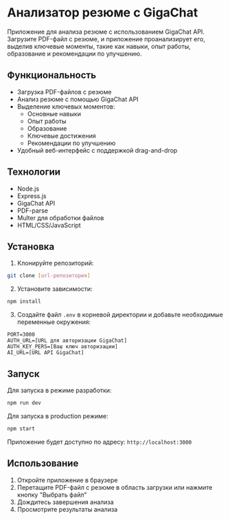 # Анализатор резюме с GigaChat

Приложение для анализа резюме с использованием GigaChat API. Загрузите PDF-файл с резюме, и приложение проанализирует его, выделив ключевые моменты, такие как навыки, опыт работы, образование и рекомендации по улучшению.

## Функциональность

- Загрузка PDF-файлов с резюме
- Анализ резюме с помощью GigaChat API
- Выделение ключевых моментов:
  - Основные навыки
  - Опыт работы
  - Образование
  - Ключевые достижения
  - Рекомендации по улучшению
- Удобный веб-интерфейс с поддержкой drag-and-drop

## Технологии

- Node.js
- Express.js
- GigaChat API
- PDF-parse
- Multer для обработки файлов
- HTML/CSS/JavaScript

## Установка

1. Клонируйте репозиторий:

```bash
git clone [url-репозитория]
```

2. Установите зависимости:

```bash
npm install
```

3. Создайте файл `.env` в корневой директории и добавьте необходимые переменные окружения:

```
PORT=3000
AUTH_URL=[URL для авторизации GigaChat]
AUTH_KEY_PERS=[Ваш ключ авторизации]
AI_URL=[URL API GigaChat]
```

## Запуск

Для запуска в режиме разработки:

```bash
npm run dev
```

Для запуска в production режиме:

```bash
npm start
```

Приложение будет доступно по адресу: `http://localhost:3000`

## Использование

1. Откройте приложение в браузере
2. Перетащите PDF-файл с резюме в область загрузки или нажмите кнопку "Выбрать файл"
3. Дождитесь завершения анализа
4. Просмотрите результаты анализа
